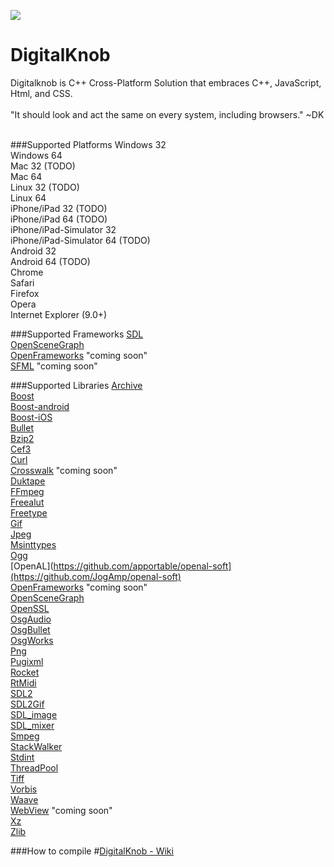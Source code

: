 ![](http://digitalknob.com/Digitalknob/Digitalknob/logo.png)
# DigitalKnob

Digitalknob is C++ Cross-Platform Solution that embraces C++, JavaScript, Html, and CSS. <br><br>
"It should look and act the same on every system, including browsers." ~DK<br><br>

###Supported Platforms
Windows 32 <br>
Windows 64 <br>
Mac 32 (TODO) <br>
Mac 64 <br>
Linux 32 (TODO) <br>
Linux 64 <br>
iPhone/iPad 32 (TODO) <br>
iPhone/iPad 64 (TODO) <br>
iPhone/iPad-Simulator 32 <br>
iPhone/iPad-Simulator 64 (TODO) <br>
Android 32 <br>
Android 64 (TODO) <br>
Chrome <br>
Safari <br>
Firefox <br>
Opera <br>
Internet Explorer (9.0+) <br>

###Supported Frameworks
[SDL](https://github.com/spurious/SDL-mirror) <br>
[OpenSceneGraph](https://github.com/openscenegraph/osg) <br>
[OpenFrameworks](https://github.com/openframeworks/openFrameworks) "coming soon" <br>
[SFML](https://github.com/SFML/SFML) "coming soon" <br>

###Supported Libraries
[Archive](https://github.com/libarchive/libarchive) <br>
[Boost](https://github.com/boostorg/boost) <br>
[Boost-android](https://github.com/MysticTreeGames/Boost-for-Android) <br>
[Boost-iOS](https://github.com/danoli3/ofxOSXBoost) <br>
[Bullet](https://github.com/bulletphysics/bullet3) <br>
[Bzip2](https://github.com/asimonov-im/bzip2) <br>
[Cef3](https://bitbucket.org/chromiumembedded/cef) <br>
[Curl](https://github.com/bagder/curl) <br>
[Crosswalk](https://github.com/crosswalk-project/crosswalk) "coming soon" <br>
[Duktape](https://github.com/svaarala/duktape) <br>
[FFmpeg](https://github.com/FFmpeg/FFmpeg) <br>
[Freealut](https://github.com/vancegroup/freealut) <br>
[Freetype](https://github.com/vinniefalco/FreeType) <br>
[Gif](http://sourceforge.net/projects/giflib/files/) <br>
[Jpeg](https://github.com/LuaDist/libjpeg) <br>
[Msinttypes](https://github.com/chemeris/msinttypes)<br>
[Ogg](https://github.com/gcp/libogg) <br>
[OpenAL](https://github.com/apportable/openal-soft](https://github.com/JogAmp/openal-soft) <br>
[OpenFrameworks](https://github.com/openframeworks/openFrameworks) "coming soon" <br>
[OpenSceneGraph](https://github.com/openscenegraph/osg) <br>
[OpenSSL](http://www.npcglib.org/~stathis/blog/precompiled-openssl/) <br>
[OsgAudio](https://github.com/mccdo/osgaudio) <br>
[OsgBullet](https://github.com/mccdo/osgbullet) <br>
[OsgWorks](https://github.com/mccdo/osgworks) <br>
[Png](https://github.com/coapp-packages/libpng) <br>
[Pugixml](https://github.com/zeux/pugixml) <br>
[Rocket](https://github.com/libRocket/libRocket) <br>
[RtMidi](https://github.com/thestk/rtmidi) <br>
[SDL2](https://www.libsdl.org/) <br>
[SDL2Gif](http://themealena.fr/html/SDL_GIFlib.php) <br>
[SDL_image](https://www.libsdl.org/projects/SDL_image/) <br>
[SDL_mixer](https://github.com/aduros/SDL_mixer) <br>
[Smpeg](https://github.com/ErintLabs/SDL_mixer/tree/master/external/smpeg2-2.0.0) <br>
[StackWalker](https://stackwalker.codeplex.com/) <br>
[Stdint](http://pubs.opengroup.org/onlinepubs/009695399/basedefs/stdint.h.html) <br>
[ThreadPool](http://threadpool.sourceforge.net/) <br>
[Tiff](https://github.com/LuaDist/libtiff) <br>
[Vorbis](https://github.com/soundcloud/vorbis) <br>
[Waave](https://github.com/grepwood/waave) <br>
[WebView](https://developer.android.com/reference/android/webkit/WebView.html) "coming soon" <br>
[Xz](https://github.com/nobled/xz) <br>
[Zlib](https://github.com/madler/zlib) <br>


###How to compile 
#[DigitalKnob - Wiki](https://github.com/aquawicket/DigitalKnob/wiki)
